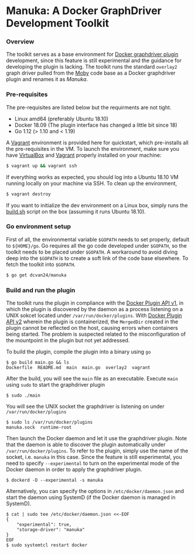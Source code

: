 Manuka: A Docker GraphDriver Development Toolkit
==============================

### Overview
The toolkit serves as a base environment for [Docker graphdriver plugin](https://docs.docker.com/engine/extend/plugins_graphdriver/) development, since this feature is still experimental and the guidance for developing the plugin is lacking. The toolkit runs the standard `overlay2` graph driver pulled from the [Moby](https://github.com/moby/moby) code base as a Docker graphdriver plugin and renames it as *Manuka*. 


### Pre-requisites
The pre-requisites are listed below but the requirments are not tight. 
 
- Linux amd64 (preferably Ubuntu 18.10)
- Docker 18.09 (The plugin interface has changed a little bit since 18)
- Go 1.12 (> 1.10 and < 1.19)

A [Vagrant](./vagrant) environment is provided here for quickstart, which pre-installs all the pre-requisites in the VM. To launch the environment, make sure you have [VirtualBox]() and [Vagrant]() properly installed on your machine:

```bash
$ vagrant up && vagrant ssh
```

If everything works as expected, you should log into a Ubuntu 18.10 VM running locally on your machine via SSH. To clean up the environment, 

```bash 
$ vagrant destroy
```

If you want to initialize the dev environment on a Linux box, simply runs the [build.sh](./vagrant/build.sh) script on the box (assuming it runs Ubuntu 18.10).

### Go environment setup

First of all, the environmental variable `$GOPATH` needs to set properly, default to `${HOME}/go`. Go requires all the go code developed under `$GOPATH`, so the toolkit needs to be placed under `$GOPATH`. A workaround to avoid diving deep into the `$GOPATH` is to create a soft link of the code base elsewhere. To fetch the toolkit into `$GOPATH`.

```bash
$ go get dcvan24/manuka
```


### Build and run the plugin

The toolkit runs the plugin in compliance with the [Docker Plugin API v1](https://docs.docker.com/engine/extend/plugin_api/), in which the plugin is discovered by the daemon as a process listening on a UNIX sokcet located under `/var/run/docker/plugins`. With [Docker Plugin API v2](https://docs.docker.com/engine/extend/) wherein the plugin is containerized, the `MergedDir` created in the plugin cannot be reflected on the host, causing errors when containers being started. The problem is suspected related to the misconfiguration of the mountpoint in the plugin but not yet addressed. 

To build the plugin, compile the plugin into a binary using `go`

```console
$ go build main.go && ls 
Dockerfile  README.md  main  main.go  overlay2  vagrant
```	

After the build, you will see the `main` file as an executable. Execute `main` using `sudo` to start the graphdriver plugin

```console
$ sudo ./main
```

You will see the UNIX socket the graphdriver is listening on under `/var/run/docker/plugins`

```console
$ sudo ls /var/run/docker/plugins
manuka.sock  runtime-root
```

Then launch the Docker daemon and let it use the graphdriver plugin. Note that the daemon is able to discover the plugin automatically under `/var/run/docker/plugins`. To refer to the plugin, simply use the name of the socket, i.e. `manuka` in this case. Since the feature is still experimental, you need to specify `--experimental` to turn on the experimental mode of the Docker daemon in order to apply the graphdriver plugin.

```console
$ dockerd -D --experimental -s manuka
```

Alternatively, you can specify the options in `/etc/docker/daemon.json` and start the daemon using SystemD (if the Docker daemon is managed in SystemD).

```console
$ cat | sudo tee /etc/docker/daemon.json <<-EOF
{
    "experimental": true,
    "storage-driver": "manuka"
}
EOF
$ sudo systemtcl restart docker
```



